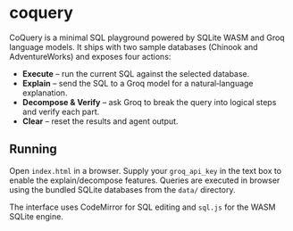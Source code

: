 # coquery

CoQuery is a minimal SQL playground powered by SQLite WASM and Groq
language models.  It ships with two sample databases (Chinook and
AdventureWorks) and exposes four actions:

* **Execute** – run the current SQL against the selected database.
* **Explain** – send the SQL to a Groq model for a natural‑language
  explanation.
* **Decompose & Verify** – ask Groq to break the query into logical
  steps and verify each part.
* **Clear** – reset the results and agent output.

## Running

Open `index.html` in a browser.  Supply your `groq_api_key` in the text
box to enable the explain/decompose features.  Queries are executed in
browser using the bundled SQLite databases from the `data/` directory.

The interface uses CodeMirror for SQL editing and `sql.js` for the WASM
SQLite engine.

